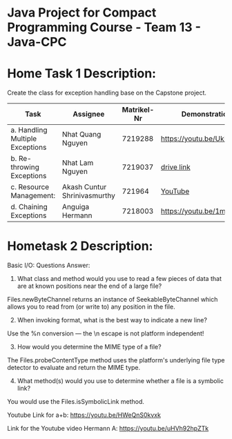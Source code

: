 # Java Project for Compact Programming Course - Team 13 - Java-CPC

# Home Task 1 Description:
Create the class for exception handling base on the Capstone project.

| Task | Assignee | Matrikel-Nr | Demonstration link |
| -------- | -------- | -------- | -------- |
a. Handling Multiple Exceptions | Nhat Quang Nguyen | 7219288 | https://youtu.be/UkRASlcOeUA |
b. Re-throwing Exceptions | Nhat Lam Nguyen | 7219037 | [drive link](https://drive.google.com/file/d/17FEiHO4Bsbj-lorNGRmnLRRh38OwNMfC/view?usp=sharing) |
c. Resource Management: | Akash Cuntur Shrinivasmurthy | 721964 | [YouTube](https://youtu.be/r4N748miUKs) |
d. Chaining Exceptions| Anguiga Hermann | 7218003| https://youtu.be/1mKDkRs0pDU

# Hometask 2 Description: 
Basic I/O:
Questions Answer: 
1. What class and method would you use to read a 
few pieces of data that are at known positions near 
the end of a large file?

 Files.newByteChannel returns an instance of SeekableByteChannel which allows you to read from (or write to) any position in the file.

2. When invoking format, what is the best way to 
indicate a new line?

Use the %n conversion — the \n escape is not platform independent!

3. How would you determine the MIME type of a 
file?

The Files.probeContentType method uses the platform's underlying file type detector to evaluate and return the MIME type.

4. What method(s) would you use to determine 
whether a file is a symbolic link?

You would use the Files.isSymbolicLink method.


Youtube Link for a+b: https://youtu.be/HWeQnS0kvxk 

Link for the Youtube video Hermann A: https://youtu.be/uHVh92hpZTk
